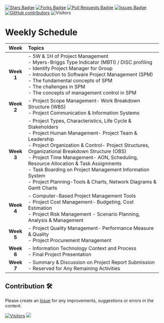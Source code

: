 <a href="https://github.com/drshahizan/project-management/stargazers"><img src="https://img.shields.io/github/stars/drshahizan/project-management" alt="Stars Badge"/></a>
<a href="https://github.com/drshahizan/project-management/network/members"><img src="https://img.shields.io/github/forks/drshahizan/project-management" alt="Forks Badge"/></a>
<a href="https://github.com/drshahizan/project-management/pulls"><img src="https://img.shields.io/github/issues-pr/drshahizan/project-management" alt="Pull Requests Badge"/></a>
<a href="https://github.com/drshahizan/project-management"><img src="https://img.shields.io/github/issues/drshahizan/project-management" alt="Issues Badge"/></a>
<a href="https://github.com/drshahizan/project-management/graphs/contributors"><img alt="GitHub contributors" src="https://img.shields.io/github/contributors/drshahizan/project-management?color=2b9348"></a>
![Visitors](https://api.visitorbadge.io/api/visitors?path=https%3A%2F%2Fgithub.com%2Fdrshahizan%2Fproject-management&labelColor=%23d9e3f0&countColor=%23697689&style=flat)

# Weekly Schedule

| **Week** | **Topics** |
|:-------:|:-----------|
| **Week 1** | - 5W & 1H of Project Management <br>  - Myers-Briggs Type Indicator (MBTI) / DISC profiling <br> - Identify Project Manager for Group <br> - Introduction to Software Project Management (SPM) <br> - The fundamental concepts of SPM <br> - The challenges in SPM <br> - The concepts of management control in SPM|
| **Week 2** | - Project Scope Management- Work Breakdown Structure (WBS) <br> - Project Communication & Information Systems |
| **Week 3** | - Project Types, Characteristics, Life Cycle & Stakeholders <br> - Project Human Management- Project Team & Leadership <br> - Project Organization & Control- Project Structures, Organizational Breakdown Structure (OBS) <br> - Project Time Management- AON, Scheduling, Resource Allocation & Task Assignments <br> - Task Boarding on Project Management Information System <br> - Project Planning-Tools & Charts, Network Diagrams & Gantt Charts |
| **Week 4** | - Computer-Based Project Management Tools <br> - Project Cost Management- Budgeting, Cost Estimation <br> - Project Risk Management - Scenario Planning, Analysis & Management |
| **Week 5** | - Project Quality Management- Performance Measure & Quality <br> - Project Procurement Management |
| **Week 6** | - Information Technology Context and Process <br> - Final Project Presentation |
| **Week 7** | - Summary & Discussion on Project Report Submission <br> - Reserved for Any Remaining Activities |


## Contribution 🛠️
Please create an [Issue](https://github.com/drshahizan/project-management/issues) for any improvements, suggestions or errors in the content.

[![Visitors](https://api.visitorbadge.io/api/visitors?path=https%3A%2F%2Fgithub.com%2Fdrshahizan&labelColor=%23697689&countColor=%23555555&style=plastic)](https://visitorbadge.io/status?path=https%3A%2F%2Fgithub.com%2Fdrshahizan)
![](https://hit.yhype.me/github/profile?user_id=81284918)
